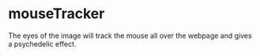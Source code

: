 # mouseTracker

The eyes of the image will track the mouse all over the webpage and gives a psychedelic effect.
